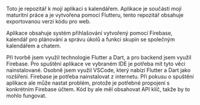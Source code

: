 Toto je repozitář k mojí aplikaci s kalendářem. Aplikace je součástí mojí maturitní práce a je vytvořena pomocí Flutteru, tento repozitář obsahuje exportovanou verzi kódu pro web.

Aplikace obsahuje systém přihlašování vytvořený pomocí Firebase, kalendář pro plánování a správu úkolů a funkci skupin se společným kalendářem a chatem.

Při tvorbě jsem využil technologie Flutter a Dart, a pro backend jsem využil Firebase. Pro spuštění aplikace ve vybraném IDE je potřeba mít tyto věci nainstalované. 
Osobně jsem využil VSCode, který nabízí Flutter a Dart jako rozšíření. Firebase je potřeba nainstalovat z internetu. 
Při pokusu o spuštění aplikace ale může nastat problém, protože je potřebné propojení s konkrétním Firebase účtem. Kód by ale měl obsahovat API klíč, takže by to mohlo fungovat.
